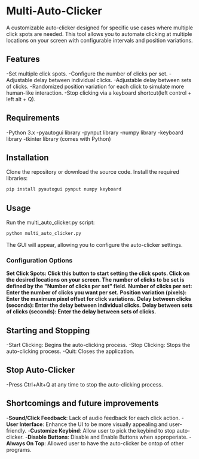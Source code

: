 # Multi-Auto-Clicker
A customizable auto-clicker designed for specific use cases where multiple click spots are needed. This tool allows you to automate clicking at multiple locations on your screen with configurable intervals and position variations.

## Features
-Set multiple click spots.
-Configure the number of clicks per set.
-Adjustable delay between individual clicks.
-Adjustable delay between sets of clicks.
-Randomized position variation for each click to simulate more human-like interaction.
-Stop clicking via a keyboard shortcut(left control + left alt + Q).


## Requirements
-Python 3.x
-pyautogui library
-pynput library
-numpy library
-keyboard library
-tkinter library (comes with Python)


## Installation
Clone the repository or download the source code.
Install the required libraries:
```bash
pip install pyautogui pynput numpy keyboard
```

## Usage
Run the multi_auto_clicker.py script:
```bash
python multi_auto_clicker.py
```

The GUI will appear, allowing you to configure the auto-clicker settings.
### Configuration Options
**Set Click Spots: Click this button to start setting the click spots. Click on the desired locations on your screen. The number of clicks to be set is defined by the "Number of clicks per set" field.**
**Number of clicks per set: Enter the number of clicks you want per set.**
**Position variation (pixels): Enter the maximum pixel offset for click variations.**
**Delay between clicks (seconds): Enter the delay between individual clicks.**
**Delay between sets of clicks (seconds): Enter the delay between sets of clicks.**


## Starting and Stopping


-Start Clicking: Begins the auto-clicking process.
-Stop Clicking: Stops the auto-clicking process.
-Quit: Closes the application.


## Stop Auto-Clicker


-Press Ctrl+Alt+Q at any time to stop the auto-clicking process.


## Shortcomings and future improvements


-**Sound/Click Feedback**: Lack of audio feedback for each click action.
-**User Interface**: Enhance the UI to be more visually appealing and user-friendly.
-**Customize Keybind**: Allow user to pick the keybind to stop auto-clicker.
-**Disable Buttons**: Disable and Enable Buttons when approperiate. 
-**Always On Top**: Allowed user to have the auto-clicker be ontop of other programs. 